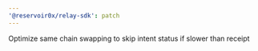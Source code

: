 ```yaml
---
'@reservoir0x/relay-sdk': patch
---
```


Optimize same chain swapping to skip intent status if slower than receipt

